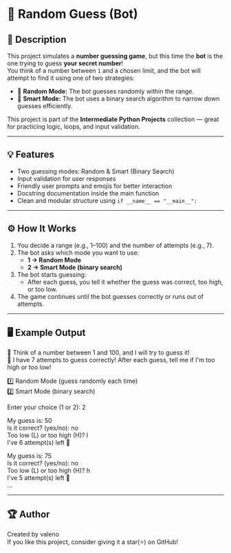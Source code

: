# 🤖 Random Guess (Bot)

## 📝 Description
This project simulates a **number guessing game**, but this time the **bot** is the one trying to guess **your secret number**!  
You think of a number between `1` and a chosen limit, and the bot will attempt to find it using one of two strategies:
- 🎲 **Random Mode:** The bot guesses randomly within the range.
- 🧠 **Smart Mode:** The bot uses a binary search algorithm to narrow down guesses efficiently.

This project is part of the **Intermediate Python Projects** collection — great for practicing logic, loops, and input validation.

---

## 💡 Features
- Two guessing modes: Random & Smart (Binary Search)
- Input validation for user responses
- Friendly user prompts and emojis for better interaction
- Docstring documentation inside the main function
- Clean and modular structure using `if __name__ == "__main__":`

---

## ⚙️ How It Works
1. You decide a range (e.g., 1–100) and the number of attempts (e.g., 7).
2. The bot asks which mode you want to use:
   - **1 → Random Mode**
   - **2 → Smart Mode (binary search)**
3. The bot starts guessing:
   - After each guess, you tell it whether the guess was correct, too high, or too low.
4. The game continues until the bot guesses correctly or runs out of attempts.

---

## 🖥️ Example Output
🎯 Think of a number between 1 and 100, and I will try to guess it!<br>
🤖 I have 7 attempts to guess correctly! After each guess, tell me if I'm too high or too low!

1️⃣ Random Mode (guess randomly each time)<br>
2️⃣ Smart Mode (binary search)

Enter your choice (1 or 2): 2

My guess is: 50<br>
Is it correct? (yes/no): no<br>
Too low (L) or too high (H)? l<br>
I've 6 attempt(s) left 🤔

My guess is: 75<br>
Is it correct? (yes/no): no<br>
Too low (L) or too high (H)? h<br>
I've 5 attempt(s) left 🤔<br>
...

---

## 🏆 Author
Created by valeno <br>
If you like this project, consider giving it a star(⭐) on GitHub!

